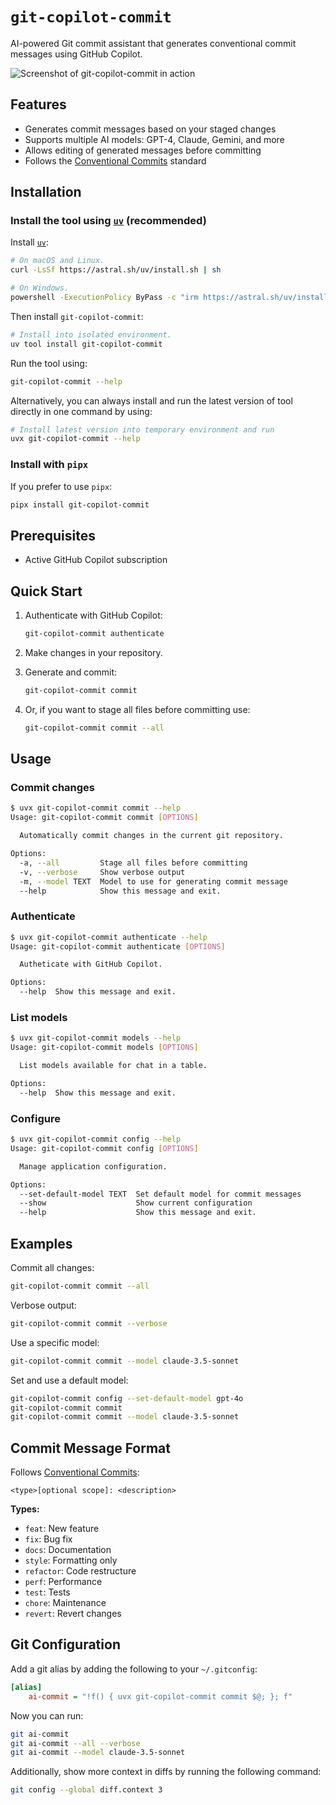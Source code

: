 # `git-copilot-commit`

AI-powered Git commit assistant that generates conventional commit messages using GitHub Copilot.

![Screenshot of git-copilot-commit in action](https://github.com/user-attachments/assets/6a6d70a6-6060-44e6-8cf4-a6532e9e9142)

## Features

- Generates commit messages based on your staged changes
- Supports multiple AI models: GPT-4, Claude, Gemini, and more
- Allows editing of generated messages before committing
- Follows the [Conventional Commits](https://www.conventionalcommits.org/) standard

## Installation

### Install the tool using [`uv`] (recommended)

Install [`uv`]:

```bash
# On macOS and Linux.
curl -LsSf https://astral.sh/uv/install.sh | sh

# On Windows.
powershell -ExecutionPolicy ByPass -c "irm https://astral.sh/uv/install.ps1 | iex"
```

Then install `git-copilot-commit`:

```bash
# Install into isolated environment.
uv tool install git-copilot-commit
```

Run the tool using:

```bash
git-copilot-commit --help
```

Alternatively, you can always install and run the latest version of tool directly in one command by
using:

```bash
# Install latest version into temporary environment and run
uvx git-copilot-commit --help
```

[`uv`]: https://github.com/astral-sh/uv

### Install with `pipx`

If you prefer to use `pipx`:

```bash
pipx install git-copilot-commit
```

## Prerequisites

- Active GitHub Copilot subscription

## Quick Start

1. Authenticate with GitHub Copilot:

   ```bash
   git-copilot-commit authenticate
   ```

2. Make changes in your repository.

3. Generate and commit:

   ```bash
   git-copilot-commit commit
   ```

4. Or, if you want to stage all files before committing use:

   ```bash
   git-copilot-commit commit --all
   ```

## Usage

### Commit changes

```bash
$ uvx git-copilot-commit commit --help
Usage: git-copilot-commit commit [OPTIONS]

  Automatically commit changes in the current git repository.

Options:
  -a, --all         Stage all files before committing
  -v, --verbose     Show verbose output
  -m, --model TEXT  Model to use for generating commit message
  --help            Show this message and exit.
```

### Authenticate

```bash
$ uvx git-copilot-commit authenticate --help
Usage: git-copilot-commit authenticate [OPTIONS]

  Autheticate with GitHub Copilot.

Options:
  --help  Show this message and exit.
```

### List models

```bash
$ uvx git-copilot-commit models --help
Usage: git-copilot-commit models [OPTIONS]

  List models available for chat in a table.

Options:
  --help  Show this message and exit.
```

### Configure

```bash
$ uvx git-copilot-commit config --help
Usage: git-copilot-commit config [OPTIONS]

  Manage application configuration.

Options:
  --set-default-model TEXT  Set default model for commit messages
  --show                    Show current configuration
  --help                    Show this message and exit.
```

## Examples

Commit all changes:

```bash
git-copilot-commit commit --all
```

Verbose output:

```bash
git-copilot-commit commit --verbose
```

Use a specific model:

```bash
git-copilot-commit commit --model claude-3.5-sonnet
```

Set and use a default model:

```bash
git-copilot-commit config --set-default-model gpt-4o
git-copilot-commit commit
git-copilot-commit commit --model claude-3.5-sonnet
```

## Commit Message Format

Follows [Conventional Commits](https://www.conventionalcommits.org/):

```plaintext
<type>[optional scope]: <description>
```

**Types:**

- `feat`: New feature
- `fix`: Bug fix
- `docs`: Documentation
- `style`: Formatting only
- `refactor`: Code restructure
- `perf`: Performance
- `test`: Tests
- `chore`: Maintenance
- `revert`: Revert changes

## Git Configuration

Add a git alias by adding the following to your `~/.gitconfig`:

```ini
[alias]
    ai-commit = "!f() { uvx git-copilot-commit commit $@; }; f"
```

Now you can run:

```bash
git ai-commit
git ai-commit --all --verbose
git ai-commit --model claude-3.5-sonnet
```

Additionally, show more context in diffs by running the following command:

```bash
git config --global diff.context 3
```
